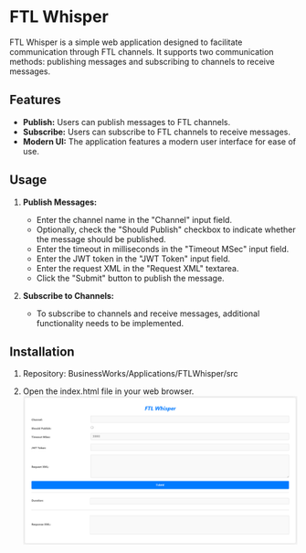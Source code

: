 # FTL Whisper

FTL Whisper is a simple web application designed to facilitate communication through FTL channels. It supports two communication methods: publishing messages and subscribing to channels to receive messages.

## Features

- **Publish:** Users can publish messages to FTL channels.
- **Subscribe:** Users can subscribe to FTL channels to receive messages.
- **Modern UI:** The application features a modern user interface for ease of use.

## Usage

1. **Publish Messages:**
    - Enter the channel name in the "Channel" input field.
    - Optionally, check the "Should Publish" checkbox to indicate whether the message should be published.
    - Enter the timeout in milliseconds in the "Timeout MSec" input field.
    - Enter the JWT token in the "JWT Token" input field.
    - Enter the request XML in the "Request XML" textarea.
    - Click the "Submit" button to publish the message.

2. **Subscribe to Channels:**
    - To subscribe to channels and receive messages, additional functionality needs to be implemented.

## Installation

1. Repository:
    BusinessWorks/Applications/FTLWhisper/src

2. Open the index.html file in your web browser.
    ![](images/FTLWhisper.PNG)


